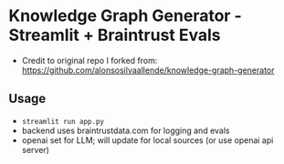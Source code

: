 # Knowledge Graph Generator - Streamlit + Braintrust Evals

- Credit to original repo I forked from: https://github.com/alonsosilvaallende/knowledge-graph-generator

## Usage
- `streamlit run app.py`
- backend uses braintrustdata.com for logging and evals
- openai set for LLM; will update for local sources (or use openai api server)

